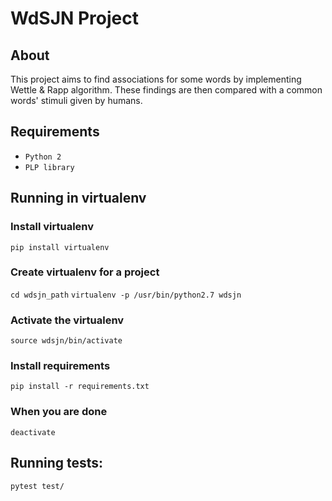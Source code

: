# WdSJN Project

## About

This project aims to find associations for some words by implementing Wettle & Rapp algorithm.
These findings are then compared with a common words' stimuli given by humans.

## Requirements
 - `Python 2`
 - `PLP library`
 
## Running in virtualenv

### Install virtualenv

`pip install virtualenv`

### Create virtualenv for a project

`cd wdsjn_path`
`virtualenv -p /usr/bin/python2.7 wdsjn`

### Activate the virtualenv

`source wdsjn/bin/activate`

### Install requirements

`pip install -r requirements.txt`

### When you are done

`deactivate`

## Running tests:

`pytest test/`
